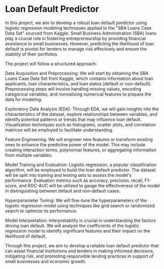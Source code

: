 # Loan Default Predictor

In this project, we aim to develop a robust loan default predictor using logistic regression modeling techniques applied to the "SBA Loans Case Data Set" sourced from Kaggle. Small Business Administration (SBA) loans play a crucial role in fostering entrepreneurship by providing financial assistance to small businesses. However, predicting the likelihood of loan default is pivotal for lenders to manage risk effectively and ensure the stability of their portfolios.

The project will follow a structured approach:

Data Acquisition and Preprocessing: We will start by obtaining the SBA Loans Case Data Set from Kaggle, which contains information about loan applicants, loan characteristics, and loan status (default or non-default). Preprocessing steps will involve handling missing values, encoding categorical variables, and normalizing numerical features to prepare the data for modeling.

Exploratory Data Analysis (EDA): Through EDA, we will gain insights into the characteristics of the dataset, explore relationships between variables, and identify potential patterns or trends that may influence loan default. Visualization techniques such as histograms, scatter plots, and correlation matrices will be employed to facilitate understanding.

Feature Engineering: We will engineer new features or transform existing ones to enhance the predictive power of the model. This may include creating interaction terms, polynomial features, or aggregating information from multiple variables.

Model Training and Evaluation: Logistic regression, a popular classification algorithm, will be employed to build the loan default predictor. The dataset will be split into training and testing sets to assess the model's performance. Evaluation metrics such as accuracy, precision, recall, F1-score, and ROC-AUC will be utilized to gauge the effectiveness of the model in distinguishing between default and non-default cases.

Hyperparameter Tuning: We will fine-tune the hyperparameters of the logistic regression model using techniques like grid search or randomized search to optimize its performance.

Model Interpretation: Interpretability is crucial in understanding the factors driving loan default. We will analyze the coefficients of the logistic regression model to identify significant features and their impact on the likelihood of default.

Through this project, we aim to develop a reliable loan default predictor that can assist financial institutions and lenders in making informed decisions, mitigating risk, and promoting responsible lending practices in support of small businesses and economic growth.
